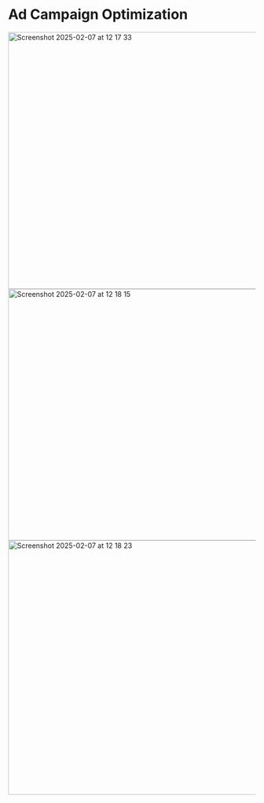 # Ad Campaign Optimization


<img width="522" alt="Screenshot 2025-02-07 at 12 17 33" src="https://github.com/user-attachments/assets/dfc887f3-d3b1-4db9-8103-a6e345d313ea" />


<img width="511" alt="Screenshot 2025-02-07 at 12 18 15" src="https://github.com/user-attachments/assets/49846ff9-ccfa-445c-8f0d-4b42233759f4" />


<img width="517" alt="Screenshot 2025-02-07 at 12 18 23" src="https://github.com/user-attachments/assets/03d0aa1d-1d9c-4c31-bb78-03c2ee437db5" />

